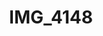 ---
pid: '121'
layout: photos
title: IMG_4148
filename: IMG_4250.jpg
caption: 
previous_pid: '120'
next_pid: '122'
permalink: "/photos/121.html"
---